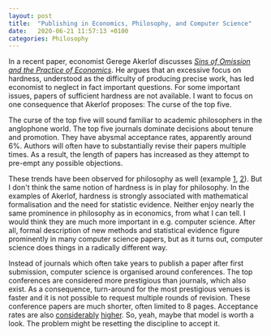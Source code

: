 ```yaml
---
layout: post
title:  "Publishing in Economics, Philosophy, and Computer Science"
date:   2020-06-21 11:57:13 +0100
categories: Philosophy
---
```


In a recent paper, economist Gerege Akerlof discusses [_Sins of Omission and the Practice of Economics_](https://www.aeaweb.org/articles?id=10.1257/jel.20191573&&from=f). He argues that an excessive focus on hardness, understood as the difficulty of producing precise work, has led economist to neglect in fact important questions. For some important issues, papers of sufficient hardness are not available. I want to focus on one consequence that Akerlof proposes: The curse of the top five.

The curse of the top five will sound familiar to academic philosophers in the anglophone world. The top five journals dominate decisions about tenure and promotion. They have abysmal acceptance rates, apparently around 6%. Authors will often have to substantially revise their papers multiple times. As a result, the length of papers has increased as they attempt to pre-empt any possible objections.

These trends have been observed for philosophy as well (example [1](https://dailynous.com/2018/05/24/insanely-low-acceptance-rates-philosophy-journals/), [2](http://dailynous.com/2020/06/17/history-philosophy-journals-topic-modeling-weatherson/)). But I don't think the same notion of hardness is in play for philosophy. In the examples of Akerlof, hardness is strongly associated with mathematical formalisation and the need for statistic evidence. Neither enjoy nearly the same prominence in philosophy as in economics, from what I can tell. I would think they are much more important in e.g. computer science. After all, formal description of new methods and statistical evidence figure prominently in many computer science papers, but as it turns out, computer science does things in a radically different way.

Instead of journals which often take years to publish a paper after first submission, computer science is organised around conferences. The top conferences are considered more prestigious than journals, which also exist. As a consequence, turn-around for the most prestigious venues is faster and it is not possible to request multiple rounds of revision. These conference papers are much shorter, often limited to 8 pages. Acceptance rates are also [considerably](https://www.aclweb.org/aclwiki/Conference_acceptance_rates) [higher](https://github.com/hoya012/NeurIPS-2019-Paper-Statistics). So, yeah, maybe that model is worth a look. The problem might be resetting the discipline to accept it.
